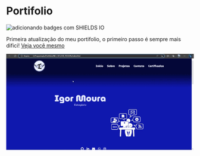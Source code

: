 # Portifolio

![adicionando badges com SHIELDS IO](https://img.shields.io/badge/STATUS-CONSTRUINDO-<COLOR>GREEN)

Primeira atualização do meu portifolio, o primeiro passo é sempre mais difici!
<a href="https://igormouras.github.io/SITE_PESSOAL/">Veja você mesmo</a>

![Portifolio](Site.gif)
